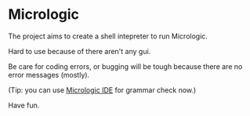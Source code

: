 # Micrologic
The project aims to create a shell intepreter to run Micrologic.

Hard to use because of there aren't any gui.

Be care for coding errors, or bugging will be tough because there are no error messages (mostly).

(Tip: you can use [Micrologic IDE](https://github.com/HZZcode/MicrologicIDE) for grammar check now.)

Have fun.
